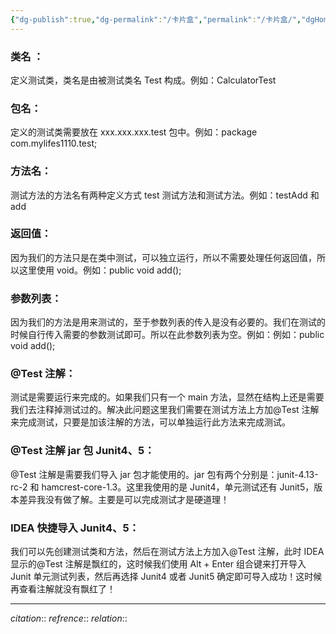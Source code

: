 ```yaml
---
{"dg-publish":true,"dg-permalink":"/卡片盒","permalink":"/卡片盒/","dgHomeLink":true,"dgPassFrontmatter":false,"dgShowBacklinks":false,"dgShowLocalGraph":false,"dgShowInlineTitle":false}
---
```



### 类名 ： 
定义测试类，类名是由被测试类名 Test 构成。例如：CalculatorTest
### 包名： 
定义的测试类需要放在 xxx.xxx.xxx.test 包中。例如：package com.mylifes1110.test;
### 方法名： 
测试方法的方法名有两种定义方式 test 测试方法和测试方法。例如：testAdd 和 add
### 返回值：
因为我们的方法只是在类中测试，可以独立运行，所以不需要处理任何返回值，所以这里使用 void。例如：public void add();
### 参数列表： 
因为我们的方法是用来测试的，至于参数列表的传入是没有必要的。我们在测试的时候自行传入需要的参数测试即可。所以在此参数列表为空。例如：例如：public void add();
### @Test 注解： 
测试是需要运行来完成的。如果我们只有一个 main 方法，显然在结构上还是需要我们去注释掉测试过的。解决此问题这里我们需要在测试方法上方加@Test 注解来完成测试，只要是加该注解的方法，可以单独运行此方法来完成测试。
### @Test 注解 jar 包 Junit4、5：
@Test 注解是需要我们导入 jar 包才能使用的。jar 包有两个分别是：junit-4.13-rc-2 和 hamcrest-core-1.3。这里我使用的是 Junit4，单元测试还有 Junit5，版本差异我没有做了解。主要是可以完成测试才是硬道理！
### IDEA 快捷导入 Junit4、5： 
我们可以先创建测试类和方法，然后在测试方法上方加入@Test 注解，此时 IDEA 显示的@Test 注解是飘红的，这时候我们使用 Alt + Enter 组合键来打开导入 Junit 单元测试列表，然后再选择 Junit4 或者 Junit5 确定即可导入成功！这时候再查看注解就没有飘红了！











---
*citation*:: 
*refrence*:: 
*relation*:: 